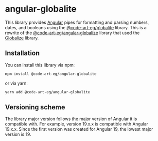# angular-globalite

This library provides [Angular](https://angular.dev/) pipes for formatting and parsing numbers, dates, and booleans using the [@code-art-eg/globalite](https://github.com/code-art-eg/globalite) library.
This is a rewrite of the [@code-art-eg/angular-globalize](https://github.com/code-art-eg/angular-globalize) library that used the [Globalize](https://github.com/globalizejs/globalize) library.


## Installation

You can install this library via npm:

```bash
npm install @code-art-eg/angular-globalite
```

or via yarn:

```bash
yarn add @code-art-eg/angular-globalite
```

## Versioning scheme

The library major version follows the major version of Angular it is compatible with. For example, version 19.x.x is compatible with Angular 19.x.x.
Since the first version was created for Angular 19, the lowest major version is 19.
